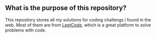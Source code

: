 ## What is the purpose of this repository?

This repository stores all my solutions for coding challengs i found in the web. Most of them are from [LeetCode](https://leetcode.com), which is a great platform to solve problems with code.